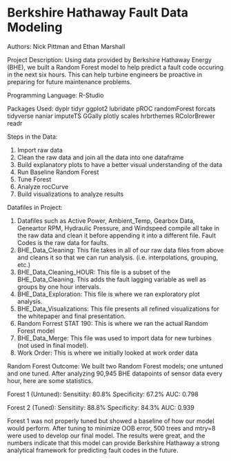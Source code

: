 # Berkshire Hathaway Fault Data Modeling

Authors: Nick Pittman and Ethan Marshall

Project Description: Using data provided by Berkshire Hathaway Energy (BHE), we built a Random Forest model to help predict a fault code occuring in the next six hours. This can help turbine engineers be proactive in preparing for future maintenance problems.

Programming Language: R-Studio

Packages Used: dyplr tidyr ggplot2 lubridate pROC randomForest forcats tidyverse naniar imputeTS GGally plotly scales hrbrthemes RColorBrewer readr

Steps in the Data:
  1. Import raw data
  2. Clean the raw data and join all the data into one dataframe
  3. Build explanatory plots to have a better visual understanding of the data
  4. Run Baseline Random Forest
  5. Tune Forest
  6. Analyze rocCurve
  8. Build visualizations to analyze results

Datafiles in Project: 
  1. Datafiles such as Active Power, Ambient_Temp, Gearbox Data, Geneartor RPM, Hydraulic Pressure, and Windspeed compile all take in the raw data and clean it before appending it into a different file. Fault Codes is the raw data for faults.
  2. BHE_Data_Cleaning: This file takes in all of our raw data files from above and cleans it so that we can run analysis. (i.e. interpolations, grouping, etc.)
  3. BHE_Data_Cleaning_HOUR: This file is a subset of the BHE_Data_Cleaning. This adds the fault lagging variable as well as groups by one hour intervals.
  4. BHE_Data_Exploration: This file is where we ran exploratory plot analysis.
  5. BHE_Data_Visualizations: This file presents all refined visualizations for the whitepaper and final presentation.
  6. Random Forrest STAT 190: This is where we ran the actual Random Forest model
  7. BHE_Data_Merge: This file was used to import data for new turbines (not used in final model).
  8. Work Order: This is where we initially looked at work order data

Random Forest Outcome: We built two Random Forest models; one untuned and one tuned. After analyzing 90,945 BHE datapoints of sensor data every hour, here are some statistics.

Forest 1 (Untuned): Sensitiity: 80.8% Specificity: 67.2% AUC: 0.798

Forest 2 (Tuned): Sensitiity: 88.8% Specificity: 84.3% AUC: 0.939

Forest 1 was not properly tuned but showed a baseline of how our model would perform. After tuning to minimize OOB error, 500 trees and mtry=8 were used to develop our final model. The results were great, and the numbers indicate that this model can provide Berkshire Hathaway a strong analytical framework for predicting fault codes in the future.
